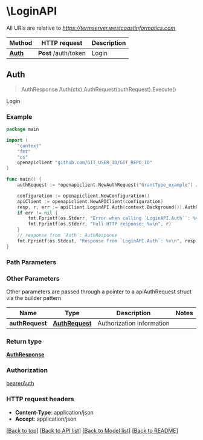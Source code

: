 # \LoginAPI

All URIs are relative to *https://termserver.westcoastinformatics.com*

Method | HTTP request | Description
------------- | ------------- | -------------
[**Auth**](LoginAPI.md#Auth) | **Post** /auth/token | Login



## Auth

> AuthResponse Auth(ctx).AuthRequest(authRequest).Execute()

Login

### Example

```go
package main

import (
    "context"
    "fmt"
    "os"
    openapiclient "github.com/GIT_USER_ID/GIT_REPO_ID"
)

func main() {
    authRequest := *openapiclient.NewAuthRequest("GrantType_example") // AuthRequest | Authorization information

    configuration := openapiclient.NewConfiguration()
    apiClient := openapiclient.NewAPIClient(configuration)
    resp, r, err := apiClient.LoginAPI.Auth(context.Background()).AuthRequest(authRequest).Execute()
    if err != nil {
        fmt.Fprintf(os.Stderr, "Error when calling `LoginAPI.Auth``: %v\n", err)
        fmt.Fprintf(os.Stderr, "Full HTTP response: %v\n", r)
    }
    // response from `Auth`: AuthResponse
    fmt.Fprintf(os.Stdout, "Response from `LoginAPI.Auth`: %v\n", resp)
}
```

### Path Parameters



### Other Parameters

Other parameters are passed through a pointer to a apiAuthRequest struct via the builder pattern


Name | Type | Description  | Notes
------------- | ------------- | ------------- | -------------
 **authRequest** | [**AuthRequest**](AuthRequest.md) | Authorization information | 

### Return type

[**AuthResponse**](AuthResponse.md)

### Authorization

[bearerAuth](../README.md#bearerAuth)

### HTTP request headers

- **Content-Type**: application/json
- **Accept**: application/json

[[Back to top]](#) [[Back to API list]](../README.md#documentation-for-api-endpoints)
[[Back to Model list]](../README.md#documentation-for-models)
[[Back to README]](../README.md)

